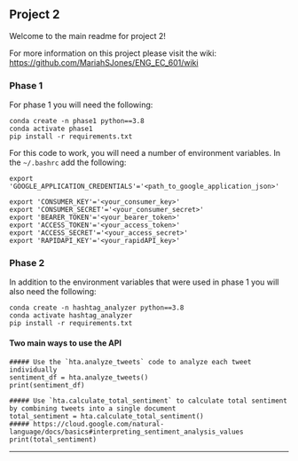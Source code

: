 ## Project 2

Welcome to the main readme for project 2!

For more information on this project please visit the wiki: https://github.com/MariahSJones/ENG_EC_601/wiki

### Phase 1
For phase 1 you will need the following:
```
conda create -n phase1 python==3.8
conda activate phase1
pip install -r requirements.txt
```

For this code to work, you will need a number of environment variables. In the `~/.bashrc` add the following:

```
export 'GOOGLE_APPLICATION_CREDENTIALS'='<path_to_google_application_json>'

export 'CONSUMER_KEY'='<your_consumer_key>'
export 'CONSUMER_SECRET'='<your_consumer_secret>'
export 'BEARER_TOKEN'='<your_bearer_token>'
export 'ACCESS_TOKEN'='<your_access_token>'
export 'ACCESS_SECRET'='<your_access_secret>'
export 'RAPIDAPI_KEY'='<your_rapidAPI_key>'
```


### Phase 2

In addition to the environment variables that were used in phase 1 you will also need the following:
```
conda create -n hashtag_analyzer python==3.8
conda activate hashtag_analyzer
pip install -r requirements.txt
```


#### Two main ways to use the API
```
##### Use the `hta.analyze_tweets` code to analyze each tweet individually
sentiment_df = hta.analyze_tweets()
print(sentiment_df)

##### Use `hta.calculate_total_sentiment` to calculate total sentiment by combining tweets into a single document
total_sentiment = hta.calculate_total_sentiment()
##### https://cloud.google.com/natural-language/docs/basics#interpreting_sentiment_analysis_values
print(total_sentiment)
```

---
